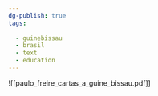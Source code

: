 ```yaml
---
dg-publish: true
tags:
  
  - guinebissau
  - brasil
  - text
  - education
---
```

![[paulo_freire_cartas_a_guine_bissau.pdf]]